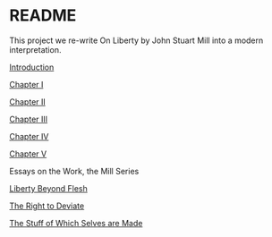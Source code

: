 # README

This project we re-write On Liberty by John Stuart Mill into a modern interpretation.


[Introduction](./introduction.md)

[Chapter I](./chapter-I.md)

[Chapter II](./chapter-II.md)

[Chapter III](./chapter-III.md)

[Chapter IV](./chapter-IV.md)

[Chapter V](./chapter-V.md)


Essays on the Work, the Mill Series

[Liberty Beyond Flesh](./liberty-beyond-flesh.md)

[The Right to Deviate](./the-right-to-deviate.md)

[The Stuff of Which Selves are Made](./the-stuff-of-which-selves-are-made.md)



